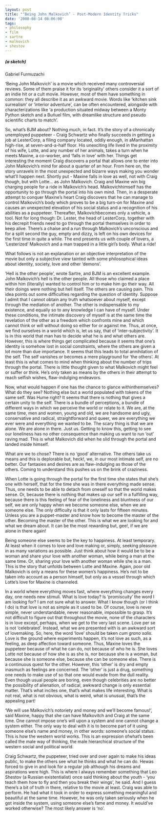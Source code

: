 ```yaml
---
layout: post
title: "‘Being John Malkovich’ - Post-Modern Identity Tricks"
date: '2000-08-14 08:06:00'
tags:
- philosophy
- film
- sartre
- malkovich
- shestov
---
```


##### (a sketch) 

Gabriel Furmuzachi




‘Being John Malkovich’ is a movie which received many controversial reviews. Some of them praise it for its ‘originality’ others consider it a sort of an indie hit or a cult movie. However, most of them have something in common: they all describe it as an awkward movie. Words like ‘kitchen sink surrealism’ or ‘interior adventure’, can be often encountered, alongside with characterizations like ‘a production situated midway between a Monty Python sketch and a Buñuel film, with dreamlike structure and pseudo scientific charts to match’.

So, what’s BJM about? Nothing much, in fact. It’s the story of a chronically unemployed puppeteer - Craig Schwartz who finally succeeds in getting a job at LesterCorp, a filing company located, oddly enough, in aManhattan high-rise, at seven-and-a-half floor. His unexciting life lived in the proximity of his wife, Lotte, and any number of her animals, takes a turn when he meets Maxine, a co-worker, and ‘falls in love’ with her. Things get interesting the moment Craig discovers a portal that allows one to enter into John Malkovich’s mind for about a quarter of an hour. From here on, the story unravels in the most unexpected and bizarre ways making you wonder what’ll happen next. Shortly put - Maxine falls in love as well, not with Craig though, but with Lotte… as John Malkovich. Craig and Maxine win big charging people for a ride in Malkovich’s head. Malkovichhimself has the opportunity to go through the portal into his own mind. Then, in a desperate attempt to conquer Maxine’s heart Craig discovers that he can manage to control Malkovich’s body which proves to be a big turn-on for Maxine and causes an unexpected elevation of his social status and a recognition of his abilities as a puppeteer. Thereafter, Malkovichbecomes only a vehicle, a tool. Not for long though: Dr. Lester, the head of LesterCorp, together with his decrepit friends need to go through the portal themselves in order to keep alive. There’s a chaise and a run through Malkovich’s unconscious and for a split second the guy, empty and dizzy, is left on his own devices for the first time in quite a while. The end presents us with couple of lovers, a ‘Lesterized’ Malkovich and a man trapped in a little girl’s body. What a ride!

What follows is not an explanation or an objective interpretation of the movie but only a subjective view tainted with some philosophical ideas about identity, society, love and other ‘demons’.


‘Hell is the other people’, wrote Sartre, and BJM is an excellent example. John Malkovich’s hell is the other people. All those who claimed a place within him (literally) wanted to control him or to make him go their way. All their doings were nothing but hell itself. The others are causing pain. This idea points out some difficulties regarding the question of identity. Suppose I admit that I cannot obtain any truth whatsoever about myself, except through the mediation of another. The other is indispensable to my existence, and equally so to any knowledge I can have of myself. Under these conditions, the intimate discovery of myself is at the same time the revelation of the other as a freedom which confronts mine and which cannot think or will without doing so either for or against me. Thus, at once, we find ourselves in a world which is, let us say, that of ‘inter-subjectivity’. It is in this world that man has to decide what he is and what others are. However, this is where things get complicated because it seems that one’s identity is somehow lost in social constraints, where the others are given a lot more than due importance. It seems that this leads to total annihilation of the self. The self vanishes or becomes a mere playground for ‘the others’.  At least this is what comes to mind when thinking about the number of trips through the portal. There is little thought given to what Malkovich might feel or suffer or think. He’s only taken as means by the others in their attempt to reach selfish wishes, flaw-indulging endeavors.


Now, what would happen if one has the chance to glance withinthemselves? What do they see? Nothing else but a world populated with tokens of the same self. Was Hume right? It seems that there is nothing that gives a certain unity to the self. There is a bundle of perceptions, a bundle of different ways in which we perceive the world or relate to it. We are, at the same time, men and women, young and old, we are handsome and ugly, conservative and radical, straightforward and queer, we are everything we ever were and everything we wanted to be. The scary thing is that we are alone. We are alone in there. Just us. Getting to know this, getting to see our loneliness has no other consequence than making us want to run ‘out’ raving mad. This is what Malkovich did when he slid through the portal and landed inside himself.

What are we to chose? There is no ‘good’ alternative. The others take us means and this is deplorable but, heck!, we, in our most intimate self, are no better. Our fantasies and desires are as flaw-indulging as those of the others. Coming to understand this pushes us on the brink of craziness.

 

When Lotte is going through the portal for the first time she states that she’s one with herself, that for the time she was in there everything made sense. Thus, one needs to be able to detach from oneself so that the world makes sense. Or, because there is nothing that makes up our self in a fulfilling way, because there is this feeling of fear of the loneliness and bluntness of our self, we are only happy when we become someone else, when we are someone else. The only difficulty is that it only lasts for fifteen minutes. Unless you are a puppet-master and know how to become the master of the other. Becoming the master of the other. This is what we are looking for and what we dream about. It can be the most rewarding but, gee!, if we are alone in there again!

 

Being someone else seems to be the key to happiness. At least temporary. At least when it comes to love and love making or, simply, seeking pleasure in as many variations as possible. Just think about how it would be to be a woman and share your love with another woman, while being a man at the same time. Or, sharing your love with another woman while she is a man. This is the story that unfolds between Lotte and Maxine. Again, poor old Malkovich is only a means for these women’s happiness. He’s not to be taken into account as a person himself, but only as a vessel through which Lotte’s love for Maxine is channeled.

In a world where everything moves fast, where everything changes every day, one needs new stimuli. What is love today? Is ‘promiscuity’ the word I am looking for? I am not sure what to answer. What I know though (or I think I do) is that love is not as simple as it used to be. Of course, love is never simple, never understandable, never reasonable, impossible to grasp. It’s not difficult to figure out that throughout the movie, none of the characters is in love except, perhaps, when we get to the very last scene. Love per se is not ‘celebrated’. Instead, what we are presented with is an awkward sort of lovemaking. So, here, the word ‘love’ should be taken *cum grano salis*. Love is the ground where experiments happen, it’s not love as such, as a feeling, as deep affection toward someone. Thus, Maxine loves the puppeteer because of what he can do, not because of who he is. She loves Lotte not because of how she is as she is, nor because she is a woman, but because she is someone else, because she can be someone else. There is a continuous quest for the other. However, this ‘other’ is dry and empty inasmuch as feelings are concerned. The ‘other’ is just a drug, something one needs to make use of so that one would evade from the dull reality. Even though usual people are boring, even though celebrities are no better the possibility of alienation, of radical, awkward change is only essential matter. That’s what incites one, that’s what makes life interesting. What is not real, what is not obvious, what is weird, what is unusual, that’s the appealing part!

‘We will use Malkovich’s notoriety and money and we’ll become famous!’, said Maxine, happy that she can have Malkovitch and Craig at the same time. One cannot impose one’s will upon a system and one cannot change a system either. The only way to deal with it is to become part of it using someone else’s name and money, in other words: someone’s social status. This is how the western world works. This is an expression ofwhat’s been called the male way of thinking, the male hierarchical structure of the western social and political world.

Craig Schwartz, the puppeteer, tried over and over again to make his ideas public, to make the others see what he thinks and what he can do. Hewas forced to give in and look for a regular job although his dreams and aspirations were high. This is where I always remember something that Leo Shestov (a Russian existentialist) once said thinking about the youth - ‘you teach them how to fly and then you break their wings’, he said. And I guess there’s a bit of truth in there, relative to the movie at least. Craig was able to perform. He had what it took in order to express something meaningful and beautiful at the same time. However, he was only taken seriously when he got inside the system, using someone else’s fame and money. It would’ve worked otherwise? The most likely answer is ‘no’.